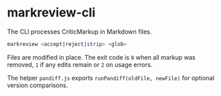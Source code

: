 # markreview-cli

The CLI processes CriticMarkup in Markdown files.

```bash
markreview <accept|reject|strip> <glob>
```

Files are modified in place. The exit code is `0` when all markup was removed,
`1` if any edits remain or `2` on usage errors.

The helper `pandiff.js` exports `runPandiff(oldFile, newFile)` for optional
version comparisons.
